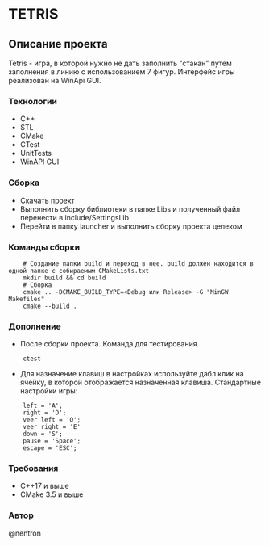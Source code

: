 # TETRIS
## Описание проекта
Tetris - игра, в которой нужно не дать заполнить "стакан" путем заполнения в линию с использованием 7 фигур. Интерфейс игры реализован на WinApi GUI.
### Технологии
- C++
- STL
- CMake
- CTest
- UnitTests
- WinAPI GUI
### Сборка
- Скачать проект
- Выполнить сборку библиотеки в папке Libs и полученный файл перенести в include/SettingsLib
- Перейти в папку launcher и выполнить сборку проекта целеком
### Команды сборки
```
    # Создание папки build и переход в нее. build должен находится в одной папке с собираемым CMakeLists.txt
    mkdir build && cd build
    # Сборка
    cmake .. -DCMAKE_BUILD_TYPE=<Debug или Release> -G "MinGW Makefiles"
    cmake --build .
```
### Дополнение
- После сборки проекта. Команда для тестирования.
```
    ctest
```
- Для назначение клавиш в настройках используйте дабл клик на ячейку, в которой отображается назначенная клавиша. Стандартные настройки игры:
```
    left = 'A';
    right = 'D';
    veer left = 'Q';
    veer right = 'E'
    down = 'S';
    pause = 'Space';
    escape = 'ESC';

```

### Требования
- С++17 и выше
- СMake 3.5 и выше
### Автор
@nentron
